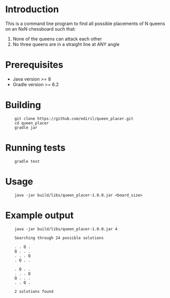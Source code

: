 # Introduction
This is a command line program to find all possible placements of 
N queens on an NxN chessboard such that:

1. None of the queens can attack each other
2. No three queens are in a straight line at ANY angle

# Prerequisites
* Java version >= 8
* Gradle version >= 6.2

# Building
        git clone https://github.com/ediril/queen_placer.git
        cd queen_placer
        gradle jar

# Running tests
        gradle test

# Usage
        java -jar build/libs/queen_placer-1.0.0.jar <board_size>

# Example output
        java -jar build/libs/queen_placer-1.0.0.jar 4

        Searching through 24 possible solutions

        . . Q .
        Q . . .
        . . . Q
        . Q . .
        
        . Q . .
        . . . Q
        Q . . .
        . . Q .
        
        2 solutions found
